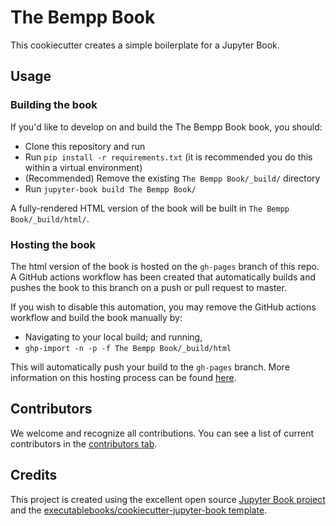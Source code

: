 # The Bempp Book

This cookiecutter creates a simple boilerplate for a Jupyter Book.

## Usage

### Building the book

If you'd like to develop on and build the The Bempp Book book, you should:

- Clone this repository and run
- Run `pip install -r requirements.txt` (it is recommended you do this within a virtual environment)
- (Recommended) Remove the existing `The Bempp Book/_build/` directory
- Run `jupyter-book build The Bempp Book/`

A fully-rendered HTML version of the book will be built in `The Bempp Book/_build/html/`.

### Hosting the book

The html version of the book is hosted on the `gh-pages` branch of this repo. A GitHub actions workflow has been created that automatically builds and pushes the book to this branch on a push or pull request to master.

If you wish to disable this automation, you may remove the GitHub actions workflow and build the book manually by:

- Navigating to your local build; and running,
- `ghp-import -n -p -f The Bempp Book/_build/html`

This will automatically push your build to the `gh-pages` branch. More information on this hosting process can be found [here](https://jupyterbook.org/publish/gh-pages.html#manually-host-your-book-with-github-pages).

## Contributors

We welcome and recognize all contributions. You can see a list of current contributors in the [contributors tab](https://github.com/bempp/bempp-book/graphs/contributors).

## Credits

This project is created using the excellent open source [Jupyter Book project](https://jupyterbook.org/) and the [executablebooks/cookiecutter-jupyter-book template](https://github.com/executablebooks/cookiecutter-jupyter-book).

